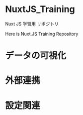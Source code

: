 # NuxtJS_Training
Nuxt JS 学習用  リポジトリ

Here is Nuxt.JS Training Repository



# データの可視化

# 外部連携

# 設定関連